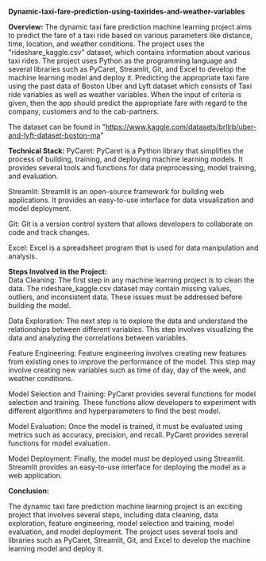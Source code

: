 **Dynamic-taxi-fare-prediction-using-taxirides-and-weather-variables**

**Overview:**
The dynamic taxi fare prediction machine learning project aims to predict the fare of a taxi ride based on various parameters like distance, time, location, and weather conditions. The project uses the "rideshare_kaggle.csv" dataset, which contains information about various taxi rides. The project uses Python as the programming language and several libraries such as PyCaret, Streamlit, Git, and Excel to develop the machine learning model and deploy it. Predicting the appropriate taxi fare using the past data of Boston Uber and Lyft dataset which consists of Taxi ride variables as well as weather variables. When the input of criteria is given, then the app should predict the appropriate fare with regard to the company, customers and to the cab-partners.

The dataset can be found in "https://www.kaggle.com/datasets/brllrb/uber-and-lyft-dataset-boston-ma"

**Technical Stack:**
PyCaret: PyCaret is a Python library that simplifies the process of building, training, and deploying machine learning models. It provides several tools and functions for data preprocessing, model training, and evaluation.

Streamlit: Streamlit is an open-source framework for building web applications. It provides an easy-to-use interface for data visualization and model deployment.

Git: Git is a version control system that allows developers to collaborate on code and track changes.

Excel: Excel is a spreadsheet program that is used for data manipulation and analysis.

**Steps Involved in the Project:**  
Data Cleaning: The first step in any machine learning project is to clean the data. The rideshare_kaggle.csv dataset may contain missing values, outliers, and inconsistent data. These issues must be addressed before building the model.

Data Exploration: The next step is to explore the data and understand the relationships between different variables. This step involves visualizing the data and analyzing the correlations between variables.

Feature Engineering: Feature engineering involves creating new features from existing ones to improve the performance of the model. This step may involve creating new variables such as time of day, day of the week, and weather conditions.

Model Selection and Training: PyCaret provides several functions for model selection and training. These functions allow developers to experiment with different algorithms and hyperparameters to find the best model.

Model Evaluation: Once the model is trained, it must be evaluated using metrics such as accuracy, precision, and recall. PyCaret provides several functions for model evaluation.

Model Deployment: Finally, the model must be deployed using Streamlit. Streamlit provides an easy-to-use interface for deploying the model as a web application.

**Conclusion:**

The dynamic taxi fare prediction machine learning project is an exciting project that involves several steps, including data cleaning, data exploration, feature engineering, model selection and training, model evaluation, and model deployment. The project uses several tools and libraries such as PyCaret, Streamlit, Git, and Excel to develop the machine learning model and deploy it.

